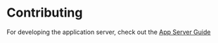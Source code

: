 # Contributing

For developing the application server, check out the [App Server Guide](app_server/CONTRIBUTING.md)
